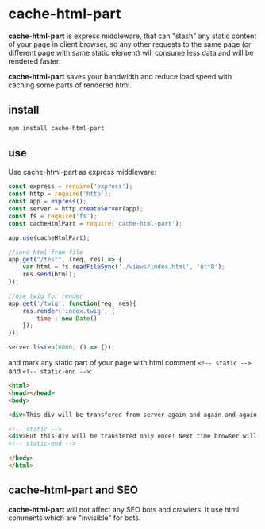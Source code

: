 # cache-html-part
**cache-html-part** is express middleware, that can "stash" any static content of your page in client browser, so any other requests to the same page (or different page with same static element) will consume less data and will be rendered faster.

**cache-html-part** saves your bandwidth and reduce load speed with caching some parts of rendered html.

## install
```javascript
npm install cache-html-part
```

## use
Use cache-html-part as express middleware:
```javascript
const express = require('express');
const http = require('http');
const app = express();
const server = http.createServer(app);
const fs = require('fs');
const cacheHtmlPart = require('cache-html-part');

app.use(cacheHtmlPart);

//send html from file
app.get("/test", (req, res) => {
    var html = fs.readFileSync('./views/index.html', 'utf8');
    res.send(html);
});

//use twig for render
app.get('/twig', function(req, res){
    res.render('index.twig', {
        time : new Date()
    });
});

server.listen(8080, () => {});

```
and mark any static part of your page with html comment `<!-- static -->` and `<!-- static-end -->`:
```html
<html>
<head></head>
<body>

<div>This div will be transfered from server again and again and again... even if is still the same...</div>

<!-- static -->
<div>But this div will be transfered only once! Next time browser will render it by self.</div>
<!-- static-end -->

</body>
</html>
```

## cache-html-part and SEO
**cache-html-part** will not affect any SEO bots and crawlers. It use html comments which are "invisible" for bots.
